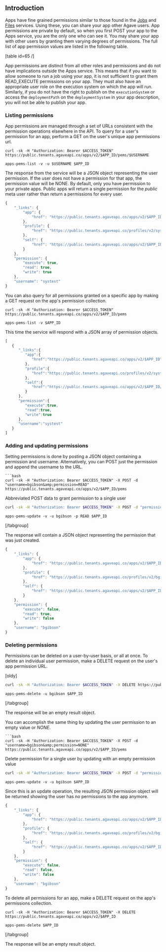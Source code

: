 ## Introduction  

Apps have fine grained permissions similar to those found in the <a title="Job Management" href="/documentation/tutorials/job-management-tutorial/">Jobs</a> and <a title="File Management" href="/documentation/tutorials/data-management-tutorial/">Files</a> services. Using these, you can share your app other Agave users. App permissions are private by default, so when you first POST your app to the Apps service, you are the only one who can see it. You may share your app with other users by granting them varying degrees of permissions. The full list of app permission values are listed in the following table.

[table id=65 /]

App permissions are distinct from all other roles and permissions and do not have implications outside the Apps service. This means that if you want to allow someone to run a job using your app, it is not sufficient to grant them READ_EXECUTE permissions on your app. They must also have an appropriate user role on the execution system on which the app will run. Similarly, if you do not have the right to publish on the `executionSystem` or access the `deploymentPath` on the `deploymentSystem` in your app description, you will not be able to publish your app.

### Listing permissions  

App permissions are managed through a set of URLs consistent with the permission operations elsewhere in the API. To query for a user's permission for an app, perform a GET on the user's unique app permissions url.

```shell
curl -sk -H "Authorization: Bearer $ACCESS_TOKEN" https://public.tenants.agaveapi.co/apps/v2/$APP_ID/pems/$USERNAME
```


```cli
apps-pems-list -v -u $USERNAME $APP_ID
```


The response from the service will be a JSON object representing the user permission. If the user does not have a permission for that app, the permission value will be NONE. By default, only you have permission to your private apps. Public apps will return a single permission for the <em>public</em> meta user rather than return a permissions for every user.

```javascript
{
    "_links": {
        "app": {
            "href": "https://public.tenants.agaveapi.co/apps/v2/$APP_ID"
        },
        "profile": {
            "href": "https://public.tenants.agaveapi.co/profiles/v2/systest"
        },
        "self": {
            "href": "https://public.tenants.agaveapi.co/apps/v2/$APP_ID/pems/systest"
        }
    },
    "permission": {
        "execute": true,
        "read": true,
        "write": true
    },
    "username": "systest"
}
```

You can also query for all permissions granted on a specific app by making a GET request on the app's permission collection.

```shell
curl -sk -H "Authorization: Bearer $ACCESS_TOKEN" https://public.tenants.agaveapi.co/apps/v2/$APP_ID/pems
```


```cli
apps-pems-list -v $APP_ID
```


This time the service will respond with a JSON array of permission objects.

```javascript
[  
   {  
      "_links":{  
         "app":{  
            "href":"https://public.tenants.agaveapi.co/apps/v2/$APP_ID"
         },
         "profile":{  
            "href":"https://public.tenants.agaveapi.co/profiles/v2/systest"
         },
         "self":{  
            "href":"https://public.tenants.agaveapi.co/apps/v2/$APP_ID/pems/systest"
         }
      },
      "permission":{  
         "execute":true,
         "read":true,
         "write":true
      },
      "username":"systest"
   }
]
```

### Adding and updating permissions  

Setting permissions is done by posting a JSON object containing a permission and username. Alternatively, you can POST just the permission and append the username to the URL.

```shell
```bash
curl -sk -H "Authorization: Bearer $ACCESS_TOKEN" -X POST -d "username=bgibson&amp;permission=READ" https://public.tenants.agaveapi.co/apps/v2/$APP_ID/pems
```
Abbreviated POST data to grant permission to a single user
```bash
curl -sk -H "Authorization: Bearer $ACCESS_TOKEN" -X POST -d "permission=READ" https://public.tenants.agaveapi.co/apps/v2/$APP_ID/pems/bgibson
```


```cli
apps-pems-update -v -u bgibson -p READ $APP_ID
```


[/tabgroup]

The response will contain a JSON object representing the permission that was just created.

```javascript
{
    "_links": {
        "app": {
            "href": "https://public.tenants.agaveapi.co/apps/v2/$APP_ID"
        },
        "profile": {
            "href": "https://public.tenants.agaveapi.co/profiles/v2/bgibson"
        },
        "self": {
            "href": "https://public.tenants.agaveapi.co/apps/v2/$APP_ID/pems/bgibson"
        }
    },
    "permission": {
        "execute": false,
        "read": true,
        "write": false
    },
    "username": "bgibson"
}
```

### Deleting permissions  

Permissions can be deleted on a user-by-user basis, or all at once. To delete an individual user permission, make a DELETE request on the user's app permission URL.

[oldy]
```bash
curl -sk -H "Authorization: Bearer $ACCESS_TOKEN" -X DELETE https://public.tenants.agaveapi.co/apps/v2/$APP_ID/bgibson
```


```cli
apps-pems-delete -u bgibson $APP_ID
```


[/tabgroup]

The response will be an empty result object.

You can accomplish the same thing by updating the user permission to an empty value or <em>NONE</em>.

```shell
```bash
curl -sk -H "Authorization: Bearer $ACCESS_TOKEN" -X POST -d "username=bgibson&amp;permission=NONE" https://public.tenants.agaveapi.co/apps/v2/$APP_ID/pems
```
Delete permission for a single user by updating with an empty permission value
```bash
curl -sk -H "Authorization: Bearer $ACCESS_TOKEN" -X POST -d "permission=" https://public.tenants.agaveapi.co/apps/v2/$APP_ID/pems/bgibson
```


```cli
apps-pems-update -v -u bgibson $APP_ID
```


Since this is an update operation, the resulting JSON permission object will be returned showing the user has no permissions to the app anymore.

```javascript
{
    "_links": {
        "app": {
            "href": "https://public.tenants.agaveapi.co/apps/v2/$APP_ID"
        },
        "profile": {
            "href": "https://public.tenants.agaveapi.co/profiles/v2/bgibson"
        },
        "self": {
            "href": "https://public.tenants.agaveapi.co/apps/v2/$APP_ID/pems/bgibson"
        }
    },
    "permission": {
        "execute": false,
        "read": false,
        "write": false
    },
    "username": "bgibson"
}
```

To delete all permissions for an app, make a DELETE request on the app's permissions collection.

```shell
curl -sk -H "Authorization: Bearer $ACCESS_TOKEN" -X DELETE https://public.tenants.agaveapi.co/apps/v2/$APP_ID
```


```cli
apps-pems-delete $APP_ID
```


[/tabgroup]

The response will be an empty result object.